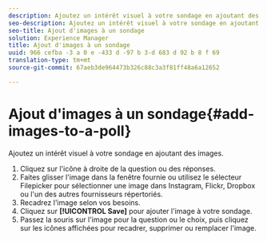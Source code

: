 ```yaml
---
description: Ajoutez un intérêt visuel à votre sondage en ajoutant des images.
seo-description: Ajoutez un intérêt visuel à votre sondage en ajoutant des images.
seo-title: Ajout d'images à un sondage
solution: Experience Manager
title: Ajout d'images à un sondage
uuid: 966 cefba -3 a 0 e -433 d -97 b 3-d 683 d 92 b 8 f 69
translation-type: tm+mt
source-git-commit: 67aeb3de964473b326c88c3a3f81ff48a6a12652

---
```



# Ajout d'images à un sondage{#add-images-to-a-poll}

Ajoutez un intérêt visuel à votre sondage en ajoutant des images.

1. Cliquez sur l'icône à droite de la question ou des réponses.
1. Faites glisser l'image dans la fenêtre fournie ou utilisez le sélecteur Filepicker pour sélectionner une image dans Instagram, Flickr, Dropbox ou l'un des autres fournisseurs répertoriés.
1. Recadrez l'image selon vos besoins.
1. Cliquez sur **[!UICONTROL Save]** pour ajouter l'image à votre sondage.
1. Passez la souris sur l'image pour la question ou le choix, puis cliquez sur les icônes affichées pour recadrer, supprimer ou remplacer l'image.
